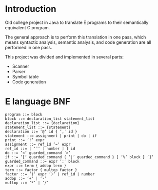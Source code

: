 # Introduction
Old college project in Java to translate E programs to their semantically equivalent C program.

The general approach is to perform this translation in one pass, which means syntactic analysis, semantic analysis, and code generation are all performed in one pass.

This project was divided and implemented in several parts:
* Scanner
* Parser
* Symbol table
* Code generation

# E language BNF
    program ::= block
    block ::= declaration_list statement_list
    declaration_list ::= {declaration}
    statement_list ::= {statement}
    declaration ::= ’@’ id { ’,’ id }
    statement ::= assignment | print | do | if
    print ::= ’!’ expr
    assignment ::= ref_id ’=’ expr
    ref_id ::= [ ’˜’ [ number ] ] id
    do ::= ’<’ guarded_command ’>’
    if ::= ’[’ guarded_command { ’|’ guarded_command } [ ’%’ block ] ’]’
    guarded_command ::= expr ’:’ block
    expr ::= term { addop term }
    term ::= factor { multop factor }
    factor ::= ’(’ expr ’)’ | ref_id | number
    addop ::= ’+’ | ’-’
    multop ::= ’*’ | ’/’
